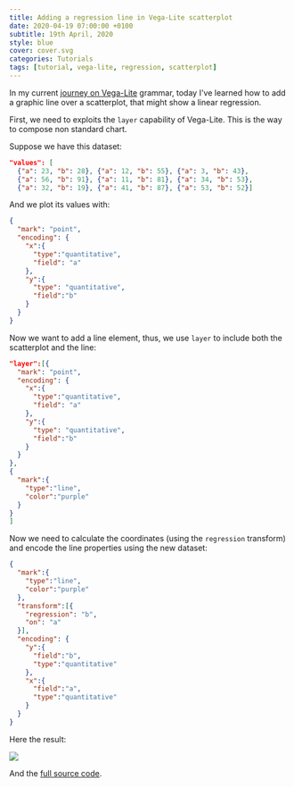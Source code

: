 ```yaml
---
title: Adding a regression line in Vega-Lite scatterplot
date: 2020-04-19 07:00:00 +0100
subtitle: 19th April, 2020
style: blue
cover: cover.svg
categories: Tutorials
tags: [tutorial, vega-lite, regression, scatterplot]
---
```


In my current [journey on Vega-Lite](/blog/a-first-vega-lite-specs-dive/) grammar, today I've learned how to add a graphic line over a scatterplot, that might show a linear regression.

First, we need to exploits the `layer` capability of Vega-Lite. This is the way to compose non standard chart.

Suppose we have this dataset:

```json
"values": [
  {"a": 23, "b": 28}, {"a": 12, "b": 55}, {"a": 3, "b": 43},
  {"a": 56, "b": 91}, {"a": 11, "b": 81}, {"a": 34, "b": 53},
  {"a": 32, "b": 19}, {"a": 41, "b": 87}, {"a": 53, "b": 52}]
```

And we plot its values with:

```json
{
  "mark": "point",
  "encoding": {
    "x":{
      "type":"quantitative", 
      "field": "a"
    },
    "y":{
      "type": "quantitative",
      "field":"b"
    }
  }
}
```

Now we want to add a line element, thus, we use `layer` to include both the scatterplot and the line:

```json
"layer":[{
  "mark": "point",
  "encoding": {
    "x":{
      "type":"quantitative", 
      "field": "a"
    },
    "y":{
      "type": "quantitative",
      "field":"b"
    }
  }
},
{
  "mark":{
    "type":"line",
    "color":"purple"
  }
}
]
```

Now we need to calculate the coordinates (using the `regression` transform) and encode the line properties using the new dataset:

```json
{
  "mark":{
    "type":"line",
    "color":"purple"
  },
  "transform":[{
    "regression": "b",
    "on": "a"
  }],
  "encoding": {
    "y":{
      "field":"b",
      "type":"quantitative"
    },
    "x":{
      "field":"a",
      "type":"quantitative"
    }
  }
}
```

Here the result:

![](/assets/posts/adding-a-regression-line-in-vega-lite-scatterplot/cover.svg)

And the [full source code](https://vega.github.io/editor/#/url/vega-lite/N4KABGBEDuCWAmAXAFpAXGAbABmwGnCngENFj0xQIJIA3YgGwFcBTAZwoG1DrLJyMAJgDMeKACMKggBwBfMcH4UAjILGRJGAKxb5fAWFESKAFmHye1RQa2Z1msAE5le6yuX2K0lwqUZhJp7a5gS8EG7+asYYyo6ufmAmHtFg0gDs8TZGGhRagrIAuoQWNAzEAJ4sAE7onFRhkAC2xFUA1hSQAA4A9rAAdoiQoQ0sfQDG3fD9AOYU9WFQAB7o8wtQiOWdLOiQAI5MxAOwZIiwtNtilguQAGawLAzwHeRX1CVrkOUrr7yQG1sdfaHU4nM4XH7UW73R47SQQ2SvBG8d7hV5NFrtNCrX7-bZoSAMfrgtZQCYMbo1fGdJhVToMbaI4Y4qqHNg3CmNWrYyFVFjTXlsNiwbp9DqSJkNEXPSCIgoSmijCZTPqzDDcmhfLEQmh3B5PfHi7XrTZ4vYHI6g84ykkohrLLUknXQ-VKeUNXE7IEW0hg61rJFhAMQANFWRAA).

